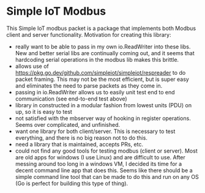 # Simple IoT Modbus

This Simple IoT modbus packet is a package that implements both
Modbus client and server functionality. Motivation for creating this
library:

- really want to be able to pass in my own io.ReadWriter into these libs. New and better serial libs are continually coming out, and it seems that hardcoding serial operations in the modbus lib makes this brittle.
- allows use of https://pkg.go.dev/github.com/simpleiot/simpleiot/respreader to do packet framing. This may not be the most efficient, but is super easy and eliminates the need to parse packets as they come in.
- passing in io.ReadWriter allows us to easily unit test end to end communication (see end-to-end test above)
- library in constructed in a modular fashion from lowest units (PDU) on up, so it is easy to test
- not satisfied with the mbserver way of hooking in register operations. Seems over complicated, and unfinished.
- want one library for both client/server. This is necessary to test everything, and there is no big reason not to do this.
- need a library that is maintained, accepts PRs, etc.
- could not find any good tools for testing modbus (client or server). Most are old apps for windows (I use Linux) and are difficult to use. After messing around too long in a windows VM, I decided its time for a decent command line app that does this. Seems like there should be a simple command line tool that can be made to do this and run on any OS (Go is perfect for building this type of thing).
